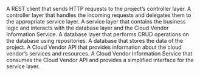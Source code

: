 A REST client that sends HTTP requests to the project’s controller layer.
A controller layer that handles the incoming requests and delegates them to the appropriate service layer.
A service layer that contains the business logic and interacts with the database layer and the Cloud Vendor Information Service.
A database layer that performs CRUD operations on the database using repositories.
A database that stores the data of the project.
A Cloud Vendor API that provides information about the cloud vendor’s services and resources.
A Cloud Vendor Information Service that consumes the Cloud Vendor API and provides a simplified interface for the service layer.

